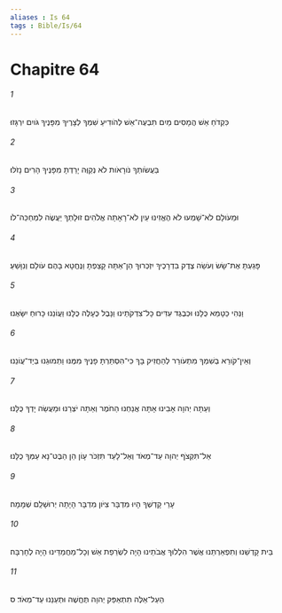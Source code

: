 ```yaml
---
aliases : Is 64
tags : Bible/Is/64
---
```


# Chapitre 64

###### 1
כִּקְדֹחַ אֵשׁ הֲמָסִים מַיִם תִּבְעֶה־אֵשׁ לְהֹודִיעַ שִׁמְךָ לְצָרֶיךָ מִפָּנֶיךָ גֹּויִם יִרְגָּזוּ׃
###### 2
בַּעֲשֹׂותְךָ נֹורָאֹות לֹא נְקַוֶּה יָרַדְתָּ מִפָּנֶיךָ הָרִים נָזֹלּוּ׃
###### 3
וּמֵעֹולָם לֹא־שָׁמְעוּ לֹא הֶאֱזִינוּ עַיִן לֹא־רָאָתָה אֱלֹהִים זוּלָתְךָ יַעֲשֶׂה לִמְחַכֵּה־לֹו׃
###### 4
פָּגַעְתָּ אֶת־שָׂשׂ וְעֹשֵׂה צֶדֶק בִּדְרָכֶיךָ יִזְכְּרוּךָ הֵן־אַתָּה קָצַפְתָּ וַנֶּחֱטָא בָּהֶם עֹולָם וְנִוָּשֵׁעַ׃
###### 5
וַנְּהִי כַטָּמֵא כֻּלָּנוּ וּכְבֶגֶד עִדִּים כָּל־צִדְקֹתֵינוּ וַנָּבֶל כֶּעָלֶה כֻּלָּנוּ וַעֲוֹנֵנוּ כָּרוּחַ יִשָּׂאֻנוּ׃
###### 6
וְאֵין־קֹורֵא בְשִׁמְךָ מִתְעֹורֵר לְהַחֲזִיק בָּךְ כִּי־הִסְתַּרְתָּ פָנֶיךָ מִמֶּנּוּ וַתְּמוּגֵנוּ בְּיַד־עֲוֹנֵנוּ׃
###### 7
וְעַתָּה יְהוָה אָבִינוּ אָתָּה אֲנַחְנוּ הַחֹמֶר וְאַתָּה יֹצְרֵנוּ וּמַעֲשֵׂה יָדְךָ כֻּלָּנוּ׃
###### 8
אַל־תִּקְצֹף יְהוָה עַד־מְאֹד וְאַל־לָעַד תִּזְכֹּר עָוֹן הֵן הַבֶּט־נָא עַמְּךָ כֻלָּנוּ׃
###### 9
עָרֵי קָדְשְׁךָ הָיוּ מִדְבָּר צִיֹּון מִדְבָּר הָיָתָה יְרוּשָׁלִַם שְׁמָמָה׃
###### 10
בֵּית קָדְשֵׁנוּ וְתִפְאַרְתֵּנוּ אֲשֶׁר הִלְלוּךָ אֲבֹתֵינוּ הָיָה לִשְׂרֵפַת אֵשׁ וְכָל־מַחֲמַדֵּינוּ הָיָה לְחָרְבָּה׃
###### 11
הַעַל־אֵלֶּה תִתְאַפַּק יְהוָה תֶּחֱשֶׁה וּתְעַנֵּנוּ עַד־מְאֹד׃ ס
